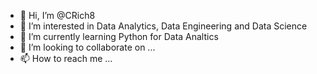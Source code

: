 - 👋 Hi, I’m @CRich8
- 👀 I’m interested in Data Analytics, Data Engineering and Data Science
- 🌱 I’m currently learning Python for Data Analtics
- 💞️ I’m looking to collaborate on ...
- 📫 How to reach me ...

<!---
CRich8/CRich8 is a ✨ special ✨ repository because its `README.md` (this file) appears on your GitHub profile.
You can click the Preview link to take a look at your changes.
--->
